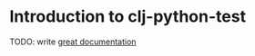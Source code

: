 # Introduction to clj-python-test

TODO: write [great documentation](http://jacobian.org/writing/what-to-write/)
